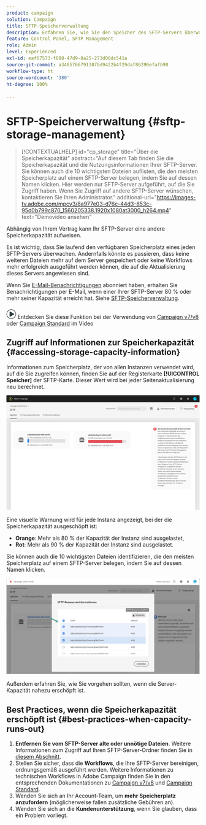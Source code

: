 ```yaml
---
product: campaign
solution: Campaign
title: SFTP-Speicherverwaltung
description: Erfahren Sie, wie Sie den Speicher des SFTP-Servers überwachen und verwalten.
feature: Control Panel, SFTP Management
role: Admin
level: Experienced
exl-id: eaf67573-f088-47d9-8a25-273d08dc541a
source-git-commit: a3485766791387bd9422b4f29daf86296efafb98
workflow-type: ht
source-wordcount: '380'
ht-degree: 100%

---
```


# SFTP-Speicherverwaltung {#sftp-storage-management}

>[!CONTEXTUALHELP]
>id="cp_storage"
>title="Über die Speicherkapazität"
>abstract="Auf diesem Tab finden Sie die Speicherkapazität und die Nutzungsinformationen Ihrer SFTP-Server. Sie können auch die 10 wichtigsten Dateien auflisten, die den meisten Speicherplatz auf einem SFTP-Server belegen, indem Sie auf dessen Namen klicken. Hier werden nur SFTP-Server aufgeführt, auf die Sie Zugriff haben. Wenn Sie Zugriff auf andere SFTP-Server wünschen, kontaktieren Sie Ihren Administrator."
>additional-url="https://images-tv.adobe.com/mpcv3/8a977e03-d76c-44d3-853c-95d0b799c870_1560205338.1920x1080at3000_h264.mp4" text="Demovideo ansehen"

Abhängig von Ihrem Vertrag kann Ihr SFTP-Server eine andere Speicherkapazität aufweisen.

Es ist wichtig, dass Sie laufend den verfügbaren Speicherplatz eines jeden SFTP-Servers überwachen. Andernfalls könnte es passieren, dass keine weiteren Dateien mehr auf dem Server gespeichert oder keine Workflows mehr erfolgreich ausgeführt werden können, die auf die Aktualisierung dieses Servers angewiesen sind.

Wenn Sie [E-Mail-Benachrichtigungen](../../performance-monitoring/using/email-alerting.md) abonniert haben, erhalten Sie Benachrichtigungen per E-Mail, wenn einer Ihrer SFTP-Server 80 % oder mehr seiner Kapazität erreicht hat. Siehe [SFTP-Speicherverwaltung](../../sftp/using/sftp-storage-management.md).

![](assets/do-not-localize/how-to-video.png) Entdecken Sie diese Funktion bei der Verwendung von [Campaign v7/v8](https://experienceleague.adobe.com/docs/campaign-classic-learn/control-panel/sftp-management/monitoring-server-capacity.html?lang=de#sftp-management) oder [Campaign Standard](https://experienceleague.adobe.com/docs/campaign-standard-learn/control-panel/sftp-management/monitoring-server-capacity.html?lang=de#sftp-management) im Video

## Zugriff auf Informationen zur Speicherkapazität {#accessing-storage-capacity-information}

Informationen zum Speicherplatz, der von allen Instanzen verwendet wird, auf die Sie zugreifen können, finden Sie auf der Registerkarte **[!UICONTROL Speicher]** der SFTP-Karte. Dieser Wert wird bei jeder Seitenaktualisierung neu berechnet.

![](assets/control_panel_space.png)

Eine visuelle Warnung wird für jede Instanz angezeigt, bei der die Speicherkapazität ausgeschöpft ist:

* **Orange**: Mehr als 80 % der Kapazität der Instanz sind ausgelastet,
* **Rot**: Mehr als 90 % der Kapazität der Instanz sind ausgelastet.

Sie können auch die 10 wichtigsten Dateien identifizieren, die den meisten Speicherplatz auf einem SFTP-Server belegen, indem Sie auf dessen Namen klicken.

![](assets/sftp-top10.png)

Außerdem erfahren Sie, wie Sie vorgehen sollten, wenn die Server-Kapazität nahezu erschöpft ist.

## Best Practices, wenn die Speicherkapazität erschöpft ist {#best-practices-when-capacity-runs-out}

1. **Entfernen Sie vom SFTP-Server alte oder unnötige Dateien**. Weitere Informationen zum Zugriff auf Ihren SFTP-Server-Ordner finden Sie in [diesem Abschnitt](../../sftp/using/logging-into-sftp-server.md).
1. Stellen Sie sicher, dass die **Workflows**, die Ihre SFTP-Server bereinigen, ordnungsgemäß ausgeführt werden. Weitere Informationen zu technischen Workflows in Adobe Campaign finden Sie in den entsprechenden Dokumentationen zu [Campaign v7/v8](https://experienceleague.adobe.com/docs/campaign-classic/using/automating-with-workflows/advanced-management/about-technical-workflows.html?lang=de) und [Campaign Standard](https://experienceleague.adobe.com/docs/campaign-standard/using/administrating/application-settings/technical-workflows.html?lang=de).
1. Wenden Sie sich an Ihr Account-Team, um **mehr Speicherplatz anzufordern** (möglicherweise fallen zusätzliche Gebühren an).
1. Wenden Sie sich an die **Kundenunterstützung**, wenn Sie glauben, dass ein Problem vorliegt.
